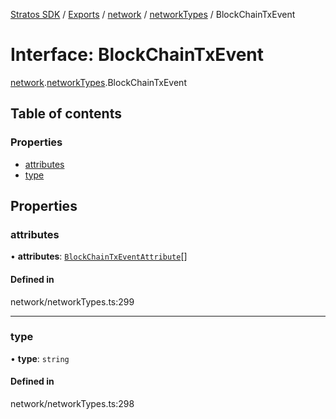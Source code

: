 [Stratos SDK](../README.md) / [Exports](../modules.md) / [network](../modules/network.md) / [networkTypes](../modules/network.networkTypes.md) / BlockChainTxEvent

# Interface: BlockChainTxEvent

[network](../modules/network.md).[networkTypes](../modules/network.networkTypes.md).BlockChainTxEvent

## Table of contents

### Properties

- [attributes](network.networkTypes.BlockChainTxEvent.md#attributes)
- [type](network.networkTypes.BlockChainTxEvent.md#type)

## Properties

### attributes

• **attributes**: [`BlockChainTxEventAttribute`](network.networkTypes.BlockChainTxEventAttribute.md)[]

#### Defined in

network/networkTypes.ts:299

___

### type

• **type**: `string`

#### Defined in

network/networkTypes.ts:298
